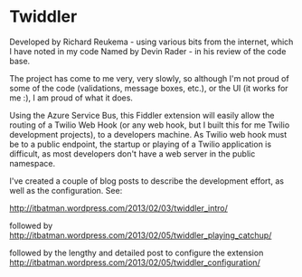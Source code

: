 Twiddler 
======================

Developed by Richard Reukema - using various bits from the internet, which I have noted in my code
Named by Devin Rader - in his review of the code base.

The project has come to me very, very slowly, so although I'm not proud of some of the code (validations, message boxes, etc.), or the UI (it works for me :), I am proud of what it does.

Using the Azure Service Bus, this Fiddler extension will easily allow the routing of a Twilio Web Hook (or any web hook, but I built this for me Twilio development projects), to a developers machine.  As Twilio web hook must be to a public endpoint, the startup or playing of a Twilio application is difficult, as most developers don't have a web server in the public namespace.

I've created a couple of blog posts to describe the development effort, as well as the configuration. 
See:

http://itbatman.wordpress.com/2013/02/03/twiddler_intro/

followed by
http://itbatman.wordpress.com/2013/02/05/twiddler_playing_catchup/

followed by the lengthy and detailed post to configure the extension
http://itbatman.wordpress.com/2013/02/05/twiddler_configuration/

